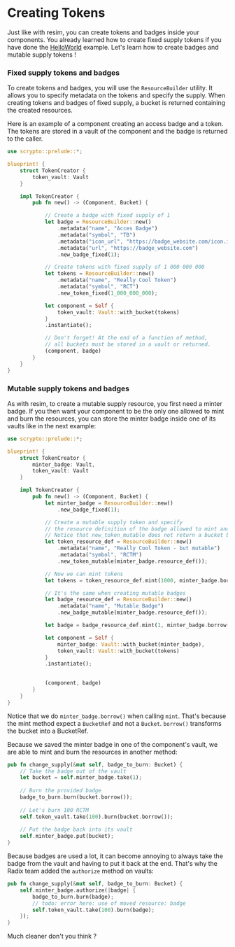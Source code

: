 # Creating Tokens

Just like with resim, you can create tokens and badges inside your components. You already learned how to create fixed supply tokens if you have done the [HelloWorld](../getting-started/hello-world.md) example. Let's learn how to create badges and mutable supply tokens !

### Fixed supply tokens and badges

To create tokens and badges, you will use the `ResourceBuilder` utility. It allows you to specify metadata on the tokens and specify the supply. When creating tokens and badges of fixed supply, a bucket is returned containing the created resources.&#x20;

Here is an example of a component creating an access badge and a token. The tokens are stored in a vault of the component and the badge is returned to the caller.

```rust
use scrypto::prelude::*;

blueprint! {
    struct TokenCreator {
        token_vault: Vault
    }

    impl TokenCreator {
        pub fn new() -> (Component, Bucket) {

            // Create a badge with fixed supply of 1
            let badge = ResourceBuilder::new()
                .metadata("name", "Acces Badge")
                .metadata("symbol", "TB")
                .metadata("icon_url", "https://badge_website.com/icon.ico")
                .metadata("url", "https://badge_website.com")
                .new_badge_fixed(1);

            // Create tokens with fixed supply of 1 000 000 000
            let tokens = ResourceBuilder::new()
                .metadata("name", "Really Cool Token")
                .metadata("symbol", "RCT")
                .new_token_fixed(1_000_000_000);

            let component = Self {
                token_vault: Vault::with_bucket(tokens)
            }
            .instantiate();

            // Don't forget! At the end of a function of method,
            // all buckets must be stored in a vault or returned.
            (component, badge)
        }
    }
}

```

### Mutable supply tokens and badges

As with resim, to create a mutable supply resource, you first need a minter badge. If you then want your component to be the only one allowed to mint and burn the resources, you can store the minter badge inside one of its vaults like in the next example:

```rust
use scrypto::prelude::*;

blueprint! {
    struct TokenCreator {
        minter_badge: Vault,
        token_vault: Vault
    }

    impl TokenCreator {
        pub fn new() -> (Component, Bucket) {
            let minter_badge = ResourceBuilder::new()
                .new_badge_fixed(1);

            // Create a mutable supply token and specify
            // the resource definition of the badge allowed to mint and burn.
            // Notice that new_token_mutable does not return a bucket but only a resource_definition.
            let token_resource_def = ResourceBuilder::new()
                .metadata("name", "Really Cool Token - but mutable")
                .metadata("symbol", "RCTM")
                .new_token_mutable(minter_badge.resource_def());

            // Now we can mint tokens
            let tokens = token_resource_def.mint(1000, minter_badge.borrow());

            // It's the same when creating mutable badges
            let badge_resource_def = ResourceBuilder::new()
                .metadata("name", "Mutable Badge")
                .new_badge_mutable(minter_badge.resource_def());

            let badge = badge_resource_def.mint(1, minter_badge.borrow());

            let component = Self {
                minter_badge: Vault::with_bucket(minter_badge),
                token_vault: Vault::with_bucket(tokens)
            }
            .instantiate();
            

            (component, badge)
        }
    }
}

```

Notice that we do `minter_badge.borrow()` when calling `mint`. That's because the mint method expect a `BucketRef` and not a `Bucket`. `borrow()` transforms the bucket into a BucketRef.&#x20;

Because we saved the minter badge in one of the component's vault, we are able to mint and burn the resources in another method:

```rust
pub fn change_supply(&mut self, badge_to_burn: Bucket) {
    // Take the badge out of the vault
    let bucket = self.minter_badge.take(1);
    
    // Burn the provided badge
    badge_to_burn.burn(bucket.borrow());
    
    // Let's burn 100 RCTM
    self.token_vault.take(100).burn(bucket.borrow());
    
    // Put the badge back into its vault
    self.minter_badge.put(bucket);
}
```

Because badges are used a lot, it can become annoying to always take the badge from the vault and having to put it back at the end. That's why the Radix team added the `authorize` method on vaults:

```rust
pub fn change_supply(&mut self, badge_to_burn: Bucket) {
    self.minter_badge.authorize(|badge| {
        badge_to_burn.burn(badge);
        // todo: error here: use of moved resource: badge
        self.token_vault.take(100).burn(badge);
    });
}
```

Much cleaner don't you think ?

